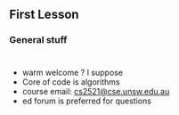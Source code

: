 ## First Lesson
 
### General stuff
#

- warm welcome ? I suppose
- Core of code is algorithms
- course email: cs2521@cse.unsw.edu.au
- ed forum is preferred for questions